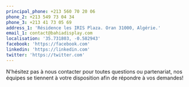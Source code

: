 ```yaml
---
principal_phone: +213 560 70 20 06
phone_2: +213 549 73 04 34
phone_3: +213 41 73 05 69
address_1: 'Résidence les IRIS Plaza. Oran 31000, Algérie.'
email_1: contact@bahiadisplay.com
localisation: '35.731803, -0.582943'
facebook: 'https://facebook.com'
linkedin: 'https://linkedin.com'
twitter: 'https://twitter.com'
---
```

N'hésitez pas à nous contacter pour toutes questions ou partenariat, nos équipes se tiennent à votre disposition afin de répondre à vos demandes!

